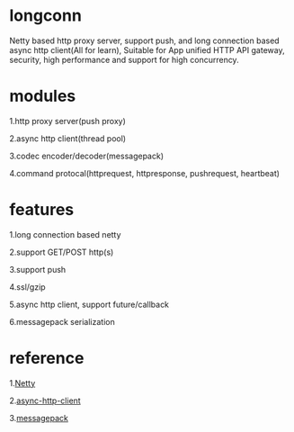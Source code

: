 # longconn
Netty based http proxy server, support push, and long connection based async http client(All for learn), 
Suitable for App unified HTTP API gateway, security, high performance and support for high concurrency.

# modules
1.http proxy server(push proxy)

2.async http client(thread pool)

3.codec encoder/decoder(messagepack)

4.command protocal(httprequest, httpresponse, pushrequest, heartbeat)

# features
1.long connection based netty

2.support GET/POST http(s)

3.support push

4.ssl/gzip

5.async http client, support future/callback

6.messagepack serialization

# reference
1.[Netty](https://github.com/netty/netty)

2.[async-http-client](https://github.com/AsyncHttpClient/async-http-client)

3.[messagepack](https://github.com/msgpack/msgpack-java)

